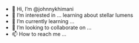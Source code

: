 - 👋 Hi, I’m @johnnykhimani
- 👀 I’m interested in ... learning about stellar lumens
- 🌱 I’m currently learning ...
- 💞️ I’m looking to collaborate on ...
- 📫 How to reach me ...

<!---
johnnykhimani/johnnykhimani is a ✨ special ✨ repository because its `README.md` (this file) appears on your GitHub profile.
You can click the Preview link to take a look at your changes.
--->
